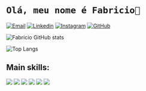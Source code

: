 # `Olá, meu nome é Fabricio👋`

[![Email](https://img.shields.io/badge/Gmail-D14836?style=for-the-badge&logo=gmail&logoColor=white)](mailto:cmp.1a.fabriciopereiradasilva@gmail.com)
[![Linkedin](https://img.shields.io/badge/LinkedIn-0077B5?style=for-the-badge&logo=linkedin&logoColor=white)](https://www.linkedin.com/in/fabricio-pereira-333b6b24b)
[![Instagram](https://img.shields.io/badge/Instagram-E4405F?style=for-the-badge&logo=instagram&logoColor=white)](https://instagram.com/_fabriciop3)
[![GitHub](https://img.shields.io/badge/GitHub-100000?style=for-the-badge&logo=github&logoColor=white)](https://github.com/fabricio-dev-front)


![Fabricio GitHub stats](https://github-readme-stats.vercel.app/api?username=fabricio-dev-front&show_icons=true&theme=radical)

![Top Langs](https://github-readme-stats.vercel.app/api/top-langs/?username=fabricio-dev-front&layout=compact)

## Main skills:
<div style="display: inline_block">
    <img aling="center" src="https://img.shields.io/badge/HTML5-E34F26?style=for-the-badge&logo=html5&logoColor=white" />
    <img aling="center" src="https://img.shields.io/badge/CSS3-1572B6?style=for-the-badge&logo=css3&logoColor=white" />
    <img aling="center" src="https://img.shields.io/badge/JavaScript-F7DF1E?style=for-the-badge&logo=javascript&logoColor=black" />
    <img aling="center" src="https://img.shields.io/badge/C-00599C?style=for-the-badge&logo=c&logoColor=white" />
    <img aling="center" src="https://img.shields.io/badge/GIT-E44C30?style=for-the-badge&logo=git&logoColor=white" />
    <img aling="center" src="https://img.shields.io/badge/GitHub-100000?style=for-the-badge&logo=github&logoColor=white" />
</div>
